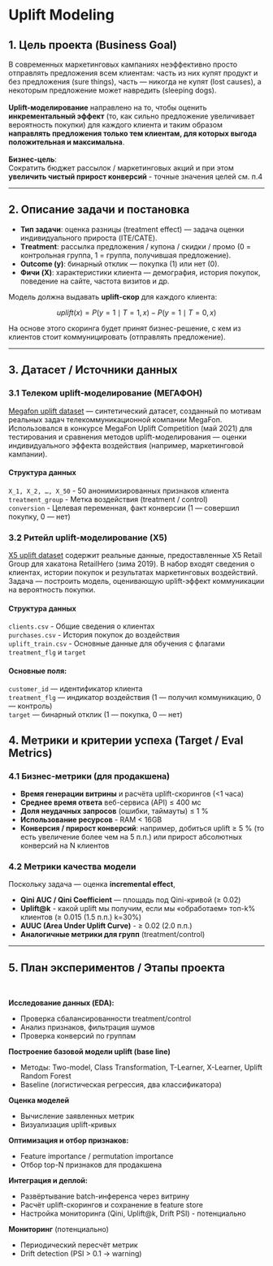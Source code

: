 # Uplift Modeling 

## 1. Цель проекта (Business Goal)

В современных маркетинговых кампаниях неэффективно просто отправлять предложения всем клиентам: часть из них купят продукт и без предложения (sure things), часть — никогда не купят (lost causes), а некоторым предложение может навредить (sleeping dogs).<br>
<br>
**Uplift-моделирование** направлено на то, чтобы оценить **инкрементальный эффект** (то, как сильно предложение увеличивает вероятность покупки) для каждого клиента и таким образом **направлять предложения только тем клиентам, для которых выгода положительная и максимальна**.<br>
<br>
**Бизнес-цель**:  
Сократить бюджет рассылок / маркетинговых акций и при этом **увеличить чистый прирост конверсий** - точные значения целей см. п.4  


---

## 2. Описание задачи и постановка

- **Тип задачи**: оценка разницы (treatment effect) — задача оценки индивидуального прироста (ITE/CATE).  
- **Тreatment**: рассылка предложения / купона / скидки / промо (0 = контрольная группа, 1 = группа, получившая предложение).  
- **Outcome (y)**: бинарный отклик — покупка (1) или нет (0).  
- **Фичи (X)**: характеристики клиента — демография, история покупок, поведение на сайте, частота визитов и др.

Модель должна выдавать **uplift-скор** для каждого клиента:  

$$uplift(x) = P(y=1 \mid T=1, x) - P(y=1 \mid T=0, x)$$


На основе этого скоринга будет принят бизнес-решение, с кем из клиентов стоит коммуницировать (отправлять предложение).

---

## 3. Датасет / Источники данных

### 3.1 Телеком uplift-моделирование (МЕГАФОН)
[Megafon uplift dataset](https://ods.ai/tracks/df21-megafon/competitions/megafon-df21-comp/data) — синтетический датасет, созданный по мотивам реальных задач телекоммуникационной компании MegaFon. Использовался в конкурсе MegaFon Uplift Competition (май 2021) для тестирования и сравнения методов uplift-моделирования — оценки индивидуального эффекта воздействия (например, маркетинговой кампании).


#### Структура данных
`X_1, X_2, …, X_50` - 50 анонимизированных признаков клиента <br>
`treatment_group` - Метка воздействия (treatment / control) <br>
`conversion` - Целевая переменная, факт конверсии (1 — совершил покупку, 0 — нет) <br>



### 3.2 Ритейл uplift-моделирование (X5)
[X5 uplift dataset](https://ods.ai/competitions/x5-retailhero-uplift-modeling/data) содержит реальные данные, предоставленные X5 Retail Group для хакатона RetailHero (зима 2019).
В набор входят сведения о клиентах, истории покупок и результатах маркетинговых воздействий.
Задача — построить модель, оценивающую uplift-эффект коммуникации на вероятность покупки.

#### Структура данных 
`clients.csv` - Общие сведения о клиентах <br>
`purchases.csv`	- История покупок до воздействия <br>
`uplift_train.csv` - Основные данные для обучения с флагами `treatment_flg` и `target`

#### Основные поля:

`customer_id` — идентификатор клиента<br>
`treatment_flg` — индикатор воздействия (1 — получил коммуникацию, 0 — контроль)<br>
`target` — бинарный отклик (1 — покупка, 0 — нет)<br>

## 4. Метрики и критерии успеха (Target / Eval Metrics)

### 4.1 Бизнес-метрики (для продакшена)

- **Время генерации витрины** и расчёта uplift-скорингов (<1 часа)
- **Среднее время ответа** веб-сервиса (API) ≤ 400 мс  
- **Доля неудачных запросов** (ошибки, таймауты) ≤ 1 %  
- **Использование ресурсов** - RAM < 16GB
- **Конверсия / прирост конверсий**: например, добиться uplift ≥ 5 % (то есть увеличение более чем на 5 п.п.) или прирост абсолютных конверсий на N клиентов  

### 4.2 Метрики качества модели

Поскольку задача — оценка **incremental effect**, 

- **Qini AUC / Qini Coefficient** — площадь под Qini-кривой (≥ 0.02) 
- **Uplift@k** - какой uplift мы получим, если мы «обработаем» топ-k% клиентов (≥ 0.015 (1.5 п.п.) k=30%)
- **AUUC (Area Under Uplift Curve)** - ≥ 0.02 (2.0 п.п.)
- **Аналогичные метрики для групп** (treatment/control)  

---


## 5. План экспериментов / Этапы проекта
<br>

**Исследование данных (EDA):**
   - Проверка сбалансированности treatment/control  
   - Анализ признаков, фильтрация шумов  
   - Проверка конверсий по группам  

**Построение базовой модели uplift (base line)**
   - Методы: Two-model, Class Transformation, T-Learner, X-Learner, Uplift Random Forest  
   - Baseline (логистическая регрессия, два классификатора)

**Оценка моделей**
   - Вычисление заявленных метрик
   - Визуализация uplift-кривых  

**Оптимизация и отбор признаков:**
   - Feature importance / permutation importance  
   - Отбор top-N признаков для продакшена  

**Интеграция и деплой:**
   - Развёртывание batch-инференса через витрину  
   - Расчёт uplift-скорингов и сохранение в feature store  
   - Настройка мониторинга (Qini, Uplift@k, Drift PSI) - потенциально

**Мониторинг** (потенциально)
   - Периодический пересчёт метрик  
   - Drift detection (PSI > 0.1 → warning)
